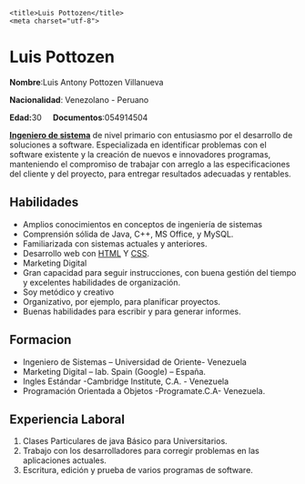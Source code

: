 <!DOCTYPE html>
<html>


<head>

	<title>Luis Pottozen</title>
	<meta charset="utf-8">
</head>


<body>
<h1 >Luis Pottozen</h1>

<p><strong>Nombre</strong>:Luis Antony Pottozen Villanueva</p>
<p><strong>Nacionalidad</strong>: Venezolano - Peruano</p>
<p><strong>Edad:</strong>30&nbsp&nbsp&nbsp&nbsp&nbsp<strong>Documentos</strong>:054914504</p>

<p><strong><a href="https://es.wikipedia.org/wiki/Ingeniero_de_sistemas">Ingeniero de sistema</a></strong> de nivel primario con entusiasmo por el desarrollo de soluciones a software. Especializada en identificar problemas con el software existente y la creación de nuevos e innovadores programas, manteniendo el compromiso de trabajar con arreglo a las especificaciones del cliente y del proyecto, para entregar resultados adecuadas y rentables.</p>

<h2>Habilidades</h2>
<ul>
	<li>Amplios conocimientos en conceptos de ingeniería de sistemas</li>
	<li>Comprensión sólida de Java, C++, MS Office, y MySQL.</li>
	<li>Familiarizada con sistemas actuales y anteriores.</li>
	<li>Desarrollo web con <a href="https://es.wikipedia.org/wiki/HTML">HTML</a> Y <a href="https://es.wikipedia.org/wiki/Hoja_de_estilos_en_cascada">CSS</a>.</li>
	<li>Marketing Digital</li>
	<li>Gran capacidad para seguir instrucciones, con buena gestión del tiempo y     excelentes habilidades de organización.</li>
	<li>Soy metódico y creativo</li>
	<li>Organizativo, por ejemplo, para planificar proyectos.</li>
	<li>Buenas habilidades para escribir y para generar informes.</li>
</ul>

<h2>Formacion</h2>
<ul>
	<li>Ingeniero de Sistemas – Universidad de Oriente- Venezuela </li>	
	<li>Marketing Digital – Iab. Spain (Google) – España.</li>
	<li>Ingles Estándar -Cambridge Institute, C.A. - Venezuela</li>
	<li>Programación Orientada a Objetos -Programate.C.A- Venezuela.</li>
</ul>

<h2>Experiencia Laboral</h2>
<ol>
	<li>Clases Particulares de java Básico  para Universitarios.</li>
	<li>Trabajo con los desarrolladores para corregir problemas en las aplicaciones actuales.</li>
	<li>Escritura, edición y prueba de varios programas de software.</li>
	
</ol>

</body>
</html>
